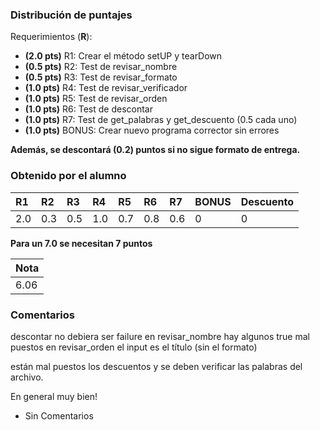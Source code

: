 ﻿### Distribución de puntajes

Requerimientos (**R**):

* **(2.0 pts)** R1: Crear el método setUP y tearDown
* **(0.5 pts)** R2: Test de revisar_nombre 
* **(0.5 pts)** R3: Test de revisar_formato
* **(1.0 pts)** R4: Test de revisar_verificador
* **(1.0 pts)** R5: Test de revisar_orden
* **(1.0 pts)** R6: Test de descontar
* **(1.0 pts)** R7: Test de get_palabras y get_descuento (0.5 cada uno)
* **(1.0 pts)** BONUS: Crear nuevo programa corrector sin errores

**Además, se descontará (0.2) puntos si no sigue formato de entrega.**

### Obtenido por el alumno
| R1 | R2 | R3 | R4 | R5 | R6 | R7 | BONUS | Descuento |
|:---|:---|:---|:---|:---|:---|:---|:------|:----------|
| 2.0 | 0.3 | 0.5 | 1.0 | 0.7 | 0.8 | 0.6 | 0 | 0 |

**Para un 7.0 se necesitan 7 puntos**

| Nota |
|:-----|
| 6.06 |

### Comentarios

descontar no debiera ser failure
en revisar_nombre hay algunos true mal puestos
en revisar_orden el input es el título (sin el formato)

están mal puestos los descuentos y se deben verificar las palabras del archivo.

En general muy bien!

* Sin Comentarios
